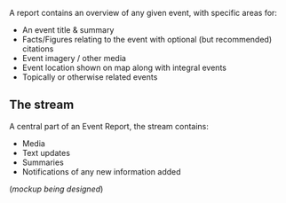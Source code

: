 A report contains an overview of any given event, with specific areas for:

 * An event title & summary
 * Facts/Figures relating to the event with optional (but recommended) citations
 * Event imagery / other media
 * Event location shown on map along with integral events
 * Topically or otherwise related events

## The stream

A central part of an Event Report, the stream contains:

 * Media
 * Text updates
 * Summaries
 * Notifications of any new information added

(*mockup being designed*)